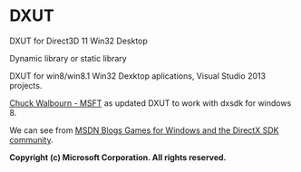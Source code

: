DXUT
====

<p>DXUT for Direct3D 11 Win32 Desktop</p>

<p>Dynamic library or static library</p>

<p>DXUT for win8/win8.1 Win32 Dexktop aplications, Visual Studio 2013 projects.</p>
<p><a href="http://social.msdn.microsoft.com/profile/chuck%20walbourn%20-%20msft/">Chuck Walbourn - MSFT</a> as updated DXUT to work with dxsdk for windows 8.</p>
<p>We can see from <a href="http://blogs.msdn.com/b/chuckw/archive/2013/09/14/dxut-for-win32-desktop-update.aspx">MSDN Blogs Games for Windows and the DirectX SDK community</a>.</p>
<p><b>Copyright (c) Microsoft Corporation. All rights reserved.</b></p>
